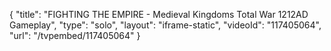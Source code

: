 {
    "title": "FIGHTING THE EMPIRE - Medieval Kingdoms Total War 1212AD Gameplay",
    "type": "solo",
    "layout": "iframe-static",
    "videoId": "117405064",
    "url": "\/tvpembed\/117405064"
}